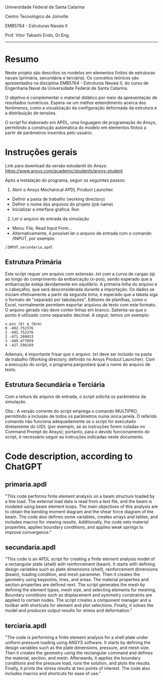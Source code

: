 Universidade Federal de Santa Catarina

Centro Tecnológico de Joinville

EMB5764 - Estruturas Navais II

Prof. Vitor Takashi Endo, Dr.Eng.

---

# Resumo

<!-- Contexto -->
Neste projeto são descritos os modelos em elementos finitos de estruturas navais (primária, secundária e terciária).
Os conceitos teóricos são apresentados na disciplina EMB5764 - Estruturas Navais II, do curso de Engenharia Naval da Universidade Federal de Santa Catarina.

<!-- Objetivo -->
O objetivo é complementar o material didático por meio da apresentação de resultados numéricos.
Espera-se um melhor entendimento acerca dos fenômenos, como a visualização da configuração deformada da estrutura e a distribuição de tensões.

<!-- Script em APDL: parametrização do modelo -->
O script foi elaborado em APDL, uma linguagem de programação do Ansys, permitindo a construção automática do modelo em elementos finitos a partir de parâmetros inseridos pelo usuário.

# Instruções gerais

Link para download da versão estudantil do Ansys: 
https://www.ansys.com/academic/students/ansys-student

Após a instalação do programa, seguir os seguintes passos:
1. Abrir o Ansys Mechanical APDL Product Launcher.
- Definir a pasta de trabalho (working directory)
- Definir o nome dos arquivos do projeto (job name)
- Inicializar a interface gráfica: Run
2. Ler o arquivo de entrada da simulação
- Menu: File, Read Input From...
- Alternativamente, é possível ler o arquivo de entrada com o comando /INPUT, por exemplo:

```
/INPUT,secundaria,apdl  
```

## Estrutura Primária 

Este script requer um arquivo com extensão .txt com a curva de cargas (q) ao longo do comprimento da embarcação (x-pos), sendo esperado que a embarcação esteja devidamente em equilíbrio.
A primeira linha do arquivo é o cabeçalho, que será desconsiderada durante a importação.
Os dados se iniciam efetivamente a partir da segunda linha; é esperado que a tabela siga o formato de "separado por tabulações".
Editores de planilhas, como o Excel, normalmente permitem exportar arquivos de texto com este formato.
O arquivo gerado não deve conter linhas em branco.
Salienta-se que o ponto é utilizado como separador decimal.
A seguir, temos um exemplo:
```
x-pos (m) q (N/m)
0 -492.752376
1 -492.752376
2 -471.209033
3 -449.477859
4 -427.596169
```
<!-- apresentação da tabela -->
<!-- | x-pos (m) | q (N/m)     |
| ------ | ---------- |
| 0	     |-492.752376 |
| 1	     |-492.752376 |
| 2	     |-471.209033 |
| 3	     |-449.477859 |
| 4	     |-427.596169 | -->

Ademais, é importante frisar que o arquivo .txt deve ser incluído na pasta de trabalho (Working directory, definido no Ansys Product Launcher).
Com a execução do script, o programa perguntará qual o nome do arquivo de texto.

## Estrutura Secundária e Terciária

Com a leitura do arquivo de entrada, o script solicitá os parâmetros da simulação.

Obs.: A versão corrente do script emprega o comando MULTIPRO, permitindo a inclusão de todos os parâmetros numa única janela.
O referido comando não funciona adequadamente se o script for executado diretamente do UIDL (por exemplo, se as instruções forem coladas no Command Prompt do Ansys); portanto, para o devido funcionamento do script, é necessário seguir as instruções indicadas neste documento.

# Code description, according to ChatGPT

## primaria.apdl

"This code performs finite element analysis on a beam structure loaded by a line load.
The external load data is read from a text file, and the beam is modeled using beam element loops. 
The main objectives of this analysis are to obtain the bending moment diagram and the shear force diagram of the beam. 
The code also defines some variables, creates arrays and tables, and includes macros for viewing results. 
Additionally, the code sets material properties, applies boundary conditions, and applies weak springs to improve convergence."

## secundaria.apdl

"This code is an APDL script for creating a finite element analysis model of a rectangular plate (shell) with reinforcement (beam).
It starts with defining design variables such as plate dimensions (shell), reinforcement dimensions (beam), loading condition, and mesh parameter. 
Then it creates the geometry using keypoints, lines, and areas.
The material properties and section properties are defined next. 
The script generates the mesh by defining the element types, mesh size, and selecting elements for meshing.
Boundary conditions such as displacement and symmetry constraints are applied to certain nodes.
The script creates a component manager and a toolbar with shortcuts for element and plot selections. 
Finally, it solves the model and produces output results for stress and deformation."

## terciaria.apdl

"The code is performing a finite element analysis for a shell plate under uniform pressure loading using ANSYS software. 
It starts by defining the design variables such as the plate dimensions, pressure, and mesh size. 
Then it creates the geometry using the rectangular command and defines the material, section, and mesh. 
Afterwards, it applies the boundary conditions and the pressure load, runs the solution, and plots the results. 
Finally, it prints the stress results at two points of interest. 
The code also includes macros and shortcuts for ease of use."